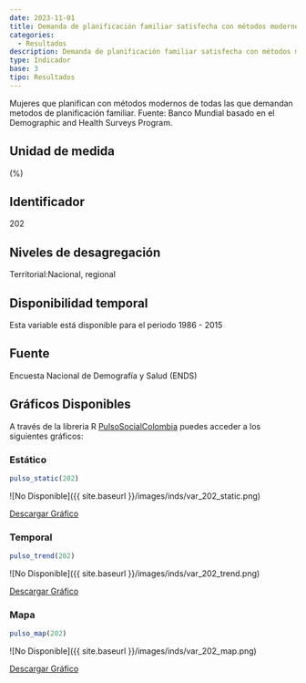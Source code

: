 ```yaml
---
date: 2023-11-01
title: Demanda de planificación familiar satisfecha con métodos modernos (region)
categories:
  - Resultados
description: Demanda de planificación familiar satisfecha con métodos modernos
type: Indicador
base: 3
tipo: Resultados
--- 
```


Mujeres que planifican con métodos modernos de todas las que demandan metodos de planificación familiar.
Fuente: Banco Mundial basado en el Demographic and Health Surveys Program.

## Unidad de medida
(%)

## Identificador
202

## Niveles de desagregación
Territorial:Nacional, regional

## Disponibilidad temporal
Esta variable está disponible para el periodo 1986 - 2015

## Fuente
Encuesta Nacional de Demografía y Salud (ENDS)

## Gráficos Disponibles

A través de la libreria R [PulsoSocialColombia](https://github.com/pulsosocialcolombia/PulsoSocialColombia) puedes acceder a los siguientes gráficos:

### Estático

``` R
pulso_static(202)
```

![No Disponible]({{ site.baseurl }}/images/inds/var_202_static.png)

<a href='{{ site.baseurl }}/images/inds/var_202_static.png'>Descargar Gráfico</a>

### Temporal

``` R
pulso_trend(202)
```

![No Disponible]({{ site.baseurl }}/images/inds/var_202_trend.png)

<a href='{{ site.baseurl }}/images/inds/var_202_trend.png'>Descargar Gráfico</a>

### Mapa

``` R
pulso_map(202)
```

![No Disponible]({{ site.baseurl }}/images/inds/var_202_map.png)

<a href='{{ site.baseurl }}/images/inds/var_202_map.png'>Descargar Gráfico</a>
